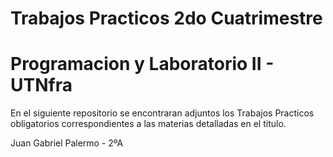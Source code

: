 # Trabajos Practicos 2do Cuatrimestre
# Programacion y Laboratorio II - UTNfra

En el siguiente repositorio se encontraran adjuntos los Trabajos Practicos obligatorios correspondientes a las materias detalladas en el titulo.

Juan Gabriel Palermo - 2ºA